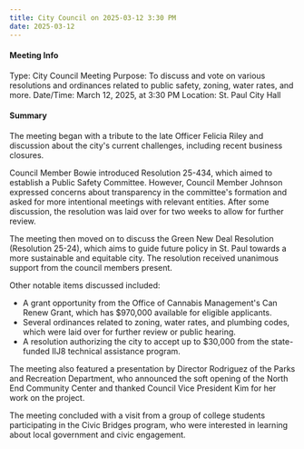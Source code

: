 ```yaml
---
title: City Council on 2025-03-12 3:30 PM
date: 2025-03-12
---
```

#### Meeting Info
Type: City Council Meeting
Purpose: To discuss and vote on various resolutions and ordinances related to public safety, zoning, water rates, and more.
Date/Time: March 12, 2025, at 3:30 PM
Location: St. Paul City Hall

#### Summary
The meeting began with a tribute to the late Officer Felicia Riley and discussion about the city's current challenges, including recent business closures.

Council Member Bowie introduced Resolution 25-434, which aimed to establish a Public Safety Committee. However, Council Member Johnson expressed concerns about transparency in the committee's formation and asked for more intentional meetings with relevant entities. After some discussion, the resolution was laid over for two weeks to allow for further review.

The meeting then moved on to discuss the Green New Deal Resolution (Resolution 25-24), which aims to guide future policy in St. Paul towards a more sustainable and equitable city. The resolution received unanimous support from the council members present.

Other notable items discussed included:

* A grant opportunity from the Office of Cannabis Management's Can Renew Grant, which has $970,000 available for eligible applicants.
* Several ordinances related to zoning, water rates, and plumbing codes, which were laid over for further review or public hearing.
* A resolution authorizing the city to accept up to $30,000 from the state-funded IIJ8 technical assistance program.

The meeting also featured a presentation by Director Rodriguez of the Parks and Recreation Department, who announced the soft opening of the North End Community Center and thanked Council Vice President Kim for her work on the project.

The meeting concluded with a visit from a group of college students participating in the Civic Bridges program, who were interested in learning about local government and civic engagement.

